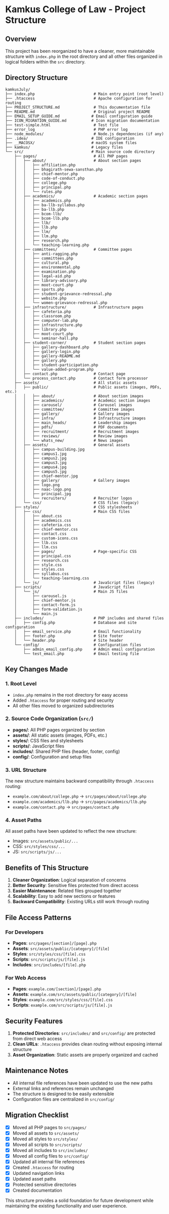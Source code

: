 # Kamkus College of Law - Project Structure

## Overview
This project has been reorganized to have a cleaner, more maintainable structure with `index.php` in the root directory and all other files organized in logical folders within the `src` directory.

## Directory Structure

```
kamkusJuly/
├── index.php                          # Main entry point (root level)
├── .htaccess                          # Apache configuration for routing
├── PROJECT_STRUCTURE.md               # This documentation file
├── README.md                          # Original project README
├── EMAIL_SETUP_GUIDE.md              # Email configuration guide
├── ICON_MIGRATION_GUIDE.md           # Icon migration documentation
├── test-simple.html                   # Test file
├── error_log                          # PHP error log
├── node_modules/                      # Node.js dependencies (if any)
├── .idea/                            # IDE configuration
├── __MACOSX/                         # macOS system files
├── kamkus/                           # Legacy files
└── src/                              # Main source code directory
    ├── pages/                         # All PHP pages
    │   ├── about/                     # About section pages
    │   │   ├── affiliation.php
    │   │   ├── bhagirath-sewa-sansthan.php
    │   │   ├── chief-mentor.php
    │   │   ├── code-of-conduct.php
    │   │   ├── college.php
    │   │   ├── principal.php
    │   │   └── rules.php
    │   ├── academics/                 # Academic section pages
    │   │   ├── academics.php
    │   │   ├── ba-llb-syllabus.php
    │   │   ├── ba-llb.php
    │   │   ├── bcom-llb/
    │   │   ├── bcom-llb.php
    │   │   ├── llb/
    │   │   ├── llb.php
    │   │   ├── llm/
    │   │   ├── llm.php
    │   │   ├── research.php
    │   │   └── teaching-learning.php
    │   ├── committees/                # Committee pages
    │   │   ├── anti-ragging.php
    │   │   ├── committees.php
    │   │   ├── cultural.php
    │   │   ├── environmental.php
    │   │   ├── examination.php
    │   │   ├── legal-aid.php
    │   │   ├── library-advisory.php
    │   │   ├── moot-court.php
    │   │   ├── sports.php
    │   │   ├── student-grievance-redressal.php
    │   │   ├── website.php
    │   │   └── women-grievance-redressal.php
    │   ├── infrastructure/            # Infrastructure pages
    │   │   ├── cafeteria.php
    │   │   ├── classroom.php
    │   │   ├── computer-lab.php
    │   │   ├── infrastructure.php
    │   │   ├── library.php
    │   │   ├── moot-court.php
    │   │   └── seminar-hall.php
    │   ├── student-corner/            # Student section pages
    │   │   ├── gallery-dashboard.php
    │   │   ├── gallery-login.php
    │   │   ├── gallery-README.md
    │   │   ├── gallery.php
    │   │   ├── student-participation.php
    │   │   └── value-added-program.php
    │   ├── contact.php                # Contact page
    │   └── process_contact.php        # Contact form processor
    ├── assets/                        # All static assets
    │   ├── public/                    # Public assets (images, PDFs, etc.)
    │   │   ├── about/                 # About section images
    │   │   ├── academics/             # Academic section images
    │   │   ├── carousel/              # Carousel images
    │   │   ├── committee/             # Committee images
    │   │   ├── gallery/               # Gallery images
    │   │   ├── infra/                 # Infrastructure images
    │   │   ├── main_heads/            # Leadership images
    │   │   ├── pdfs/                  # PDF documents
    │   │   ├── recruitment/           # Recruitment images
    │   │   ├── reviews/               # Review images
    │   │   └── whats_new/             # News images
    │   ├── assets/                    # General assets
    │   │   ├── campus-building.jpg
    │   │   ├── campus1.jpg
    │   │   ├── campus2.jpg
    │   │   ├── campus3.jpg
    │   │   ├── campus4.jpg
    │   │   ├── campus5.jpg
    │   │   ├── chief-mentor.jpg
    │   │   ├── gallery/               # Gallery images
    │   │   ├── logo.png
    │   │   ├── naac-logo.png
    │   │   ├── principal.jpg
    │   │   └── recruiters/            # Recruiter logos
    │   └── css/                       # CSS files (legacy)
    ├── styles/                        # CSS stylesheets
    │   ├── css/                       # Main CSS files
    │   │   ├── about.css
    │   │   ├── academics.css
    │   │   ├── cafeteria.css
    │   │   ├── chief-mentor.css
    │   │   ├── contact.css
    │   │   ├── custom-icons.css
    │   │   ├── llb.css
    │   │   ├── llm.css
    │   │   ├── pages/                 # Page-specific CSS
    │   │   ├── principal.css
    │   │   ├── research.css
    │   │   ├── style.css
    │   │   ├── styles.css
    │   │   ├── syllabus.css
    │   │   └── teaching-learning.css
    │   └── js/                        # JavaScript files (legacy)
    ├── scripts/                       # JavaScript files
    │   └── js/                        # Main JS files
    │       ├── carousel.js
    │       ├── chief-mentor.js
    │       ├── contact-form.js
    │       ├── form-validation.js
    │       └── main.js
    ├── includes/                      # PHP includes and shared files
    │   ├── config.php                 # Database and site configuration
    │   ├── email_service.php          # Email functionality
    │   ├── footer.php                 # Site footer
    │   └── header.php                 # Site header
    └── config/                        # Configuration files
        ├── admin_email_config.php     # Admin email configuration
        └── test_email.php             # Email testing file
```

## Key Changes Made

### 1. Root Level
- `index.php` remains in the root directory for easy access
- Added `.htaccess` for proper routing and security
- All other files moved to organized subdirectories

### 2. Source Code Organization (`src/`)
- **pages/**: All PHP pages organized by section
- **assets/**: All static assets (images, PDFs, etc.)
- **styles/**: CSS files and stylesheets
- **scripts/**: JavaScript files
- **includes/**: Shared PHP files (header, footer, config)
- **config/**: Configuration and setup files

### 3. URL Structure
The new structure maintains backward compatibility through `.htaccess` routing:
- `example.com/about/college.php` → `src/pages/about/college.php`
- `example.com/academics/llb.php` → `src/pages/academics/llb.php`
- `example.com/contact.php` → `src/pages/contact.php`

### 4. Asset Paths
All asset paths have been updated to reflect the new structure:
- Images: `src/assets/public/...`
- CSS: `src/styles/css/...`
- JS: `src/scripts/js/...`

## Benefits of This Structure

1. **Cleaner Organization**: Logical separation of concerns
2. **Better Security**: Sensitive files protected from direct access
3. **Easier Maintenance**: Related files grouped together
4. **Scalability**: Easy to add new sections or features
5. **Backward Compatibility**: Existing URLs still work through routing

## File Access Patterns

### For Developers
- **Pages**: `src/pages/[section]/[page].php`
- **Assets**: `src/assets/public/[category]/[file]`
- **Styles**: `src/styles/css/[file].css`
- **Scripts**: `src/scripts/js/[file].js`
- **Includes**: `src/includes/[file].php`

### For Web Access
- **Pages**: `example.com/[section]/[page].php`
- **Assets**: `example.com/src/assets/public/[category]/[file]`
- **Styles**: `example.com/src/styles/css/[file].css`
- **Scripts**: `example.com/src/scripts/js/[file].js`

## Security Features

1. **Protected Directories**: `src/includes/` and `src/config/` are protected from direct web access
2. **Clean URLs**: `.htaccess` provides clean routing without exposing internal structure
3. **Asset Organization**: Static assets are properly organized and cached

## Maintenance Notes

- All internal file references have been updated to use the new paths
- External links and references remain unchanged
- The structure is designed to be easily extensible
- Configuration files are centralized in `src/config/`

## Migration Checklist

- [x] Moved all PHP pages to `src/pages/`
- [x] Moved all assets to `src/assets/`
- [x] Moved all styles to `src/styles/`
- [x] Moved all scripts to `src/scripts/`
- [x] Moved all includes to `src/includes/`
- [x] Moved all config files to `src/config/`
- [x] Updated all internal file references
- [x] Created `.htaccess` for routing
- [x] Updated navigation links
- [x] Updated asset paths
- [x] Protected sensitive directories
- [x] Created documentation

This structure provides a solid foundation for future development while maintaining the existing functionality and user experience.
